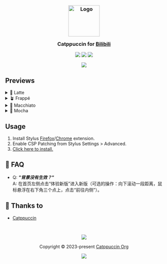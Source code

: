 <h3 align="center">
	<img src="https://raw.githubusercontent.com/catppuccin/catppuccin/main/assets/logos/exports/1544x1544_circle.png" width="100" alt="Logo"/><br/>
	<img src="https://raw.githubusercontent.com/catppuccin/catppuccin/main/assets/misc/transparent.png" height="30" width="0px"/>
	Catppuccin for <a href="https://www.bilibili.com">Bilibili</a>
	<img src="https://raw.githubusercontent.com/catppuccin/catppuccin/main/assets/misc/transparent.png" height="30" width="0px"/>
</h3>

<p align="center">
	<a href="https://github.com/huge-pancake/bilibili-catppuccin/stargazers"><img src="https://img.shields.io/github/stars/huge-pancake/bilibili-catppuccin?colorA=363a4f&colorB=b7bdf8&style=for-the-badge"></a>
	<a href="https://github.com/huge-pancake/bilibili-catppuccin/issues"><img src="https://img.shields.io/github/issues/huge-pancake/bilibili-catppuccin?colorA=363a4f&colorB=f5a97f&style=for-the-badge"></a>
	<a href="https://github.com/huge-pancake/bilibili-catppuccin/contributors"><img src="https://img.shields.io/github/contributors/huge-pancake/bilibili-catppuccin?colorA=363a4f&colorB=a6da95&style=for-the-badge"></a>
</p>

<p align="center">
	<img src="https://raw.githubusercontent.com/huge-pancake/bilibili-catppuccin/assets/preview.webp"/>
</p>

## Previews

<details>
<summary>🌻 Latte</summary>
<img src="https://raw.githubusercontent.com/huge-pancake/bilibili-catppuccin/assets/latte.webp"/>
</details>
<details>
<summary>🪴 Frappé</summary>
<img src="https://raw.githubusercontent.com/huge-pancake/bilibili-catppuccin/assets/frappe.webp"/>
</details>
<details>
<summary>🌺 Macchiato</summary>
<img src="https://raw.githubusercontent.com/huge-pancake/bilibili-catppuccin/assets/macchiato.webp"/>
</details>
<details>
<summary>🌿 Mocha</summary>
<img src="https://raw.githubusercontent.com/huge-pancake/bilibili-catppuccin/assets/mocha.webp"/>
</details>

## Usage

1. Install Stylus [Firefox](https://addons.mozilla.org/en-GB/firefox/addon/styl-us/)/[Chrome](https://chrome.google.com/webstore/detail/stylus/clngdbkpkpeebahjckkjfobafhncgmne) extension.
2. Enable CSP Patching from Stylus Settings > Advanced.
3. [Click here to install.](https://github.com/huge-pancake/bilibili-catppuccin/raw/main/catppuccin.user.css)

<!-- this section is optional -->

## 🙋 FAQ

- Q: **_"背景没有生效？"_**\
  A: 在首页左侧点击“体验新版”进入新版（可选的操作：向下滚动一段距离，鼠标悬浮在右下角三个点上，点击“前往内侧”）。

## 💝 Thanks to

- [Catppuccin](https://github.com/catppuccin)

&nbsp;

<p align="center">
	<img src="https://raw.githubusercontent.com/catppuccin/catppuccin/main/assets/footers/gray0_ctp_on_line.svg?sanitize=true" />
</p>

<p align="center">
	Copyright &copy; 2023-present <a href="https://github.com/catppuccin" target="_blank">Catppuccin Org</a>
</p>

<p align="center">
	<a href="https://github.com/catppuccin/catppuccin/blob/main/LICENSE"><img src="https://img.shields.io/static/v1.svg?style=for-the-badge&label=License&message=MIT&logoColor=d9e0ee&colorA=363a4f&colorB=b7bdf8"/></a>
</p>
